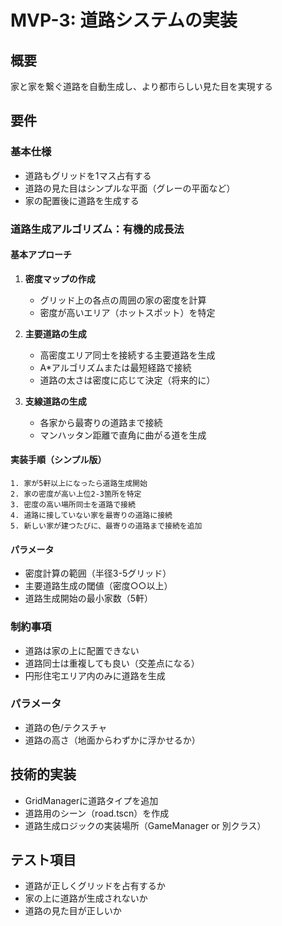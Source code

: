 # MVP-3: 道路システムの実装

## 概要
家と家を繋ぐ道路を自動生成し、より都市らしい見た目を実現する

## 要件

### 基本仕様
- 道路もグリッドを1マス占有する
- 道路の見た目はシンプルな平面（グレーの平面など）
- 家の配置後に道路を生成する

### 道路生成アルゴリズム：有機的成長法

#### 基本アプローチ
1. **密度マップの作成**
   - グリッド上の各点の周囲の家の密度を計算
   - 密度が高いエリア（ホットスポット）を特定

2. **主要道路の生成**
   - 高密度エリア同士を接続する主要道路を生成
   - A*アルゴリズムまたは最短経路で接続
   - 道路の太さは密度に応じて決定（将来的に）

3. **支線道路の生成**
   - 各家から最寄りの道路まで接続
   - マンハッタン距離で直角に曲がる道を生成

#### 実装手順（シンプル版）
```
1. 家が5軒以上になったら道路生成開始
2. 家の密度が高い上位2-3箇所を特定
3. 密度の高い場所同士を道路で接続
4. 道路に接していない家を最寄りの道路に接続
5. 新しい家が建つたびに、最寄りの道路まで接続を追加
```

#### パラメータ
- 密度計算の範囲（半径3-5グリッド）
- 主要道路生成の閾値（密度○○以上）
- 道路生成開始の最小家数（5軒）

### 制約事項
- 道路は家の上に配置できない
- 道路同士は重複しても良い（交差点になる）
- 円形住宅エリア内のみに道路を生成

### パラメータ
- 道路の色/テクスチャ
- 道路の高さ（地面からわずかに浮かせるか）

## 技術的実装
- GridManagerに道路タイプを追加
- 道路用のシーン（road.tscn）を作成
- 道路生成ロジックの実装場所（GameManager or 別クラス）

## テスト項目
- 道路が正しくグリッドを占有するか
- 家の上に道路が生成されないか
- 道路の見た目が正しいか